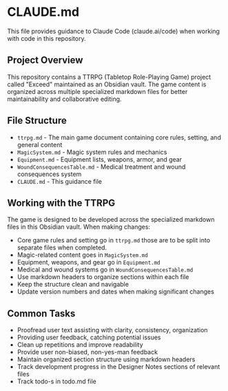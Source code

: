 # CLAUDE.md

This file provides guidance to Claude Code (claude.ai/code) when working with code in this repository.

## Project Overview

This repository contains a TTRPG (Tabletop Role-Playing Game) project called "Exceed" maintained as an Obsidian vault. The game content is organized across multiple specialized markdown files for better maintainability and collaborative editing. 

## File Structure

- `ttrpg.md` - The main game document containing core rules, setting, and general content
- `MagicSystem.md` - Magic system rules and mechanics
- `Equipment.md` - Equipment lists, weapons, armor, and gear
- `WoundConsequencesTable.md` - Medical treatment and wound consequences system
- `CLAUDE.md` - This guidance file

## Working with the TTRPG

The game is designed to be developed across the specialized markdown files in this Obsidian vault. When making changes:

- Core game rules and setting go in `ttrpg.md` those are to be split into separate files when completed.
- Magic-related content goes in `MagicSystem.md`
- Equipment, weapons, and gear go in `Equipment.md`  
- Medical and wound systems go in `WoundConsequencesTable.md`
- Use markdown headers to organize sections within each file
- Keep the structure clean and navigable
- Update version numbers and dates when making significant changes

## Common Tasks

- Proofread user text  assisting with clarity, consistency, organization
- Providing user feedback, catching potential issues 
- Clean up repetitions and improve readability
- Provide user non-biased, non-yes-man feedback
- Maintain organized section structure using markdown headers
- Track development progress in the Designer Notes sections of relevant files
- Track todo-s in todo.md file